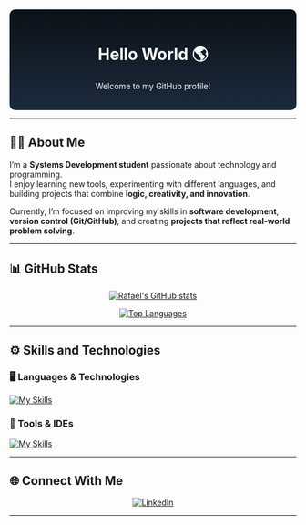 <!-- Custom title and style -->
<div align="center" style="background: linear-gradient(to bottom, #0D1117, #1b2a3d); padding: 20px; border-radius: 10px; color: white;">
  <h1>Hello World 🌎</h1>
  <p>Welcome to my GitHub profile!</p>
</div>

---

## 🧑‍💻 About Me
I’m a **Systems Development student** passionate about technology and programming.  
I enjoy learning new tools, experimenting with different languages, and building projects that combine **logic, creativity, and innovation**.

Currently, I’m focused on improving my skills in **software development**, **version control (Git/GitHub)**, and creating **projects that reflect real-world problem solving**.

---

## 📊 GitHub Stats

<div align="center">
  
[![Rafael's GitHub stats](https://github-readme-stats.vercel.app/api?username=RafaelAdamRamos&show_icons=true&theme=tokyonight)](https://github.com/RafaelAdamRamos)

[![Top Languages](https://github-readme-stats.vercel.app/api/top-langs/?username=RafaelAdamRamos&layout=compact&theme=tokyonight)](https://github.com/RafaelAdamRamos)

</div>

---

## ⚙️ Skills and Technologies

### 🖥️ Languages & Technologies
[![My Skills](https://skillicons.dev/icons?i=java,html,css,js&theme=dark)](https://skillicons.dev)

### 🧰 Tools & IDEs
[![My Skills](https://skillicons.dev/icons?i=vscode,idea,eclipse,git,github&theme=dark)](https://skillicons.dev)

---

## 🌐 Connect With Me
<div align="center">
  
[![LinkedIn](https://img.shields.io/badge/LinkedIn-0077B5?style=for-the-badge&logo=linkedin&logoColor=white)](https://www.linkedin.com/in/rafael-ramos-9b4211397/)

</div>

---
